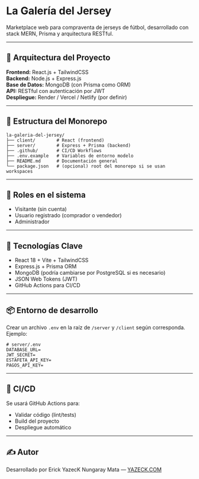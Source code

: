 # La Galería del Jersey

Marketplace web para compraventa de jerseys de fútbol, desarrollado con stack MERN, Prisma y arquitectura RESTful.

---

## 🧱 Arquitectura del Proyecto

**Frontend:** React.js + TailwindCSS  
**Backend:** Node.js + Express.js  
**Base de Datos:** MongoDB (con Prisma como ORM)  
**API:** RESTful con autenticación por JWT  
**Despliegue:** Render / Vercel / Netlify (por definir)

---

## 📁 Estructura del Monorepo

```
la-galeria-del-jersey/
├── client/        # React (frontend)
├── server/        # Express + Prisma (backend)
├── .github/       # CI/CD Workflows
├── .env.example   # Variables de entorno modelo
├── README.md      # Documentación general
└── package.json   # (opcional) root del monorepo si se usan workspaces
```

---

## 🔐 Roles en el sistema

- Visitante (sin cuenta)
- Usuario registrado (comprador o vendedor)
- Administrador

---

## 🔧 Tecnologías Clave

- React 18 + Vite + TailwindCSS
- Express.js + Prisma ORM
- MongoDB (podría cambiarse por PostgreSQL si es necesario)
- JSON Web Tokens (JWT)
- GitHub Actions para CI/CD

---

## 📦 Entorno de desarrollo

Crear un archivo `.env` en la raíz de `/server` y `/client` según corresponda. Ejemplo:

```env
# server/.env
DATABASE_URL=
JWT_SECRET=
ESTAFETA_API_KEY=
PAGOS_API_KEY=
```

---

## 🧪 CI/CD

Se usará GitHub Actions para:
- Validar código (lint/tests)
- Build del proyecto
- Despliegue automático

---

## ✍️ Autor

Desarrollado por Erick YazecK Nungaray Mata — [YAZECK.COM](https://yazeck.com)

